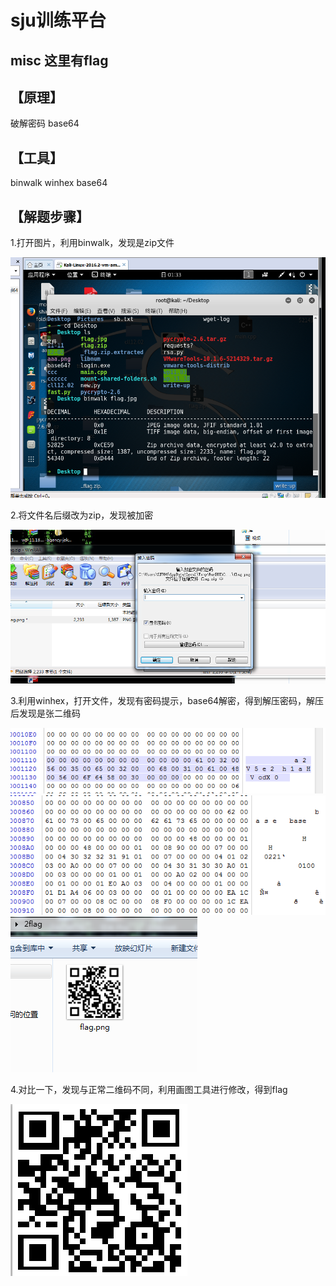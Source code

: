 # sju训练平台
## misc 这里有flag
## 【原理】
破解密码 base64
## 【工具】
binwalk winhex base64
## 【解题步骤】
1.打开图片，利用binwalk，发现是zip文件

![](file/1.png)

2.将文件名后缀改为zip，发现被加密

![](file/2.png)

3.利用winhex，打开文件，发现有密码提示，base64解密，得到解压密码，解压后发现是张二维码

![](file/3.png) 
![](file/4.png)
![](file/5.png)

4.对比一下，发现与正常二维码不同，利用画图工具进行修改，得到flag


![](file/flag.png)
